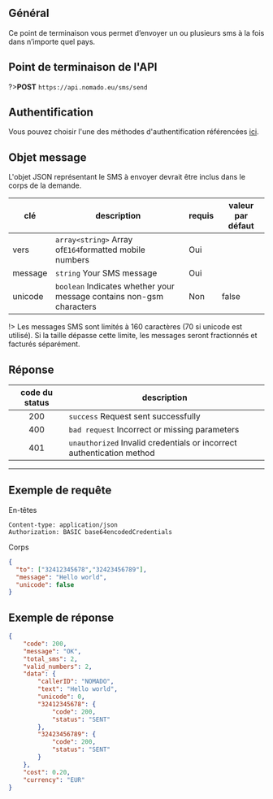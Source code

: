 ## Général
Ce point de terminaison vous permet d’envoyer un ou plusieurs sms à la fois dans n’importe quel pays.

## Point de terminaison de l'API

?>**POST** `https://api.nomado.eu/sms/send`

## Authentification
Vous pouvez choisir l'une des méthodes d'authentification référencées [ici](/authentication.md).

## Objet message
L'objet JSON représentant le SMS à envoyer devrait être inclus dans le corps de la demande.

| clé | description | requis | valeur par défaut |
|---|---|---|---|
|vers|`array<string>` Array of`E164`formatted mobile numbers | Oui |  |
|message|`string` Your SMS message| Oui | |
|unicode|`boolean` Indicates whether your message contains non-gsm characters | Non | false |

!> Les messages SMS sont limités à 160 caractères (70 si unicode est utilisé). Si la taille dépasse cette limite, les messages seront fractionnés et facturés séparément.

## Réponse

| code du status | description |
|:---:|---|
|200|`success` Request sent successfully |
|400|`bad request` Incorrect or missing parameters |
|401|`unauthorized` Invalid credentials or incorrect authentication method |

___

## Exemple de requête
En-têtes

```
Content-type: application/json
Authorization: BASIC base64encodedCredentials
```
Corps
```json
{
  "to": ["32412345678","32423456789"],
  "message": "Hello world",
  "unicode": false
}
```


## Exemple de réponse

```json
{
    "code": 200,
    "message": "OK",
    "total_sms": 2,
    "valid_numbers": 2,
    "data": {
        "callerID": "NOMADO",
        "text": "Hello world",
        "unicode": 0,
        "32412345678": {
            "code": 200,
            "status": "SENT"
        },
        "32423456789": {
            "code": 200,
            "status": "SENT"
        }
    },
    "cost": 0.20,
    "currency": "EUR"
}
```
